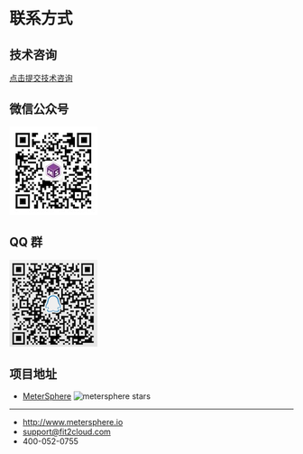 # 联系方式

## 技术咨询

[点击提交技术咨询][jinshuju]

## 微信公众号

![wechat-official](../img/wechat-official.jpg)

## QQ 群

![qq](../img/qq-group.png)

## 项目地址

- [MeterSphere][metersphere] ![metersphere stars][metersphere stars]

---

- http://www.metersphere.io
- support@fit2cloud.com
- 400-052-0755

[jinshuju]: https://jinshuju.net/
[metersphere]: https://github.com/metersphere/metersphere
[metersphere stars]: https://img.shields.io/github/stars/metersphere/metersphere.svg
